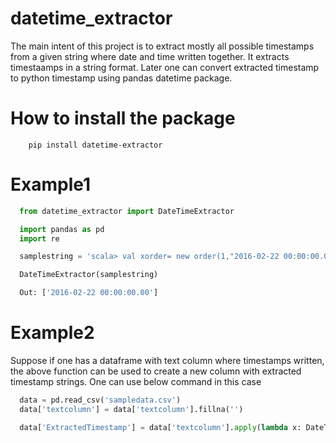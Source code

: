 # datetime_extractor
The main intent of this project is to extract mostly all possible timestamps from a given string where date and time written together. It extracts timestaamps in a string format. Later one can convert extracted timestamp to python timestamp using pandas datetime package.

# How to install the package
		pip install datetime-extractor

# Example1
``` python
  from datetime_extractor import DateTimeExtractor

  import pandas as pd
  import re

  samplestring = 'scala> val xorder= new order(1,"2016-02-22 00:00:00.00",100,"COMPLETED")'

  DateTimeExtractor(samplestring)

  Out: ['2016-02-22 00:00:00.00']
```

# Example2
Suppose if one has a dataframe with text column where timestamps written, the above function can be used to create a new column with extracted timestamp strings. One can use below command in this case
``` python
  data = pd.read_csv('sampledata.csv')
  data['textcolumn'] = data['textcolumn'].fillna('')

  data['ExtractedTimestamp'] = data['textcolumn'].apply(lambda x: DateTimeExtractor(str(x)))
```